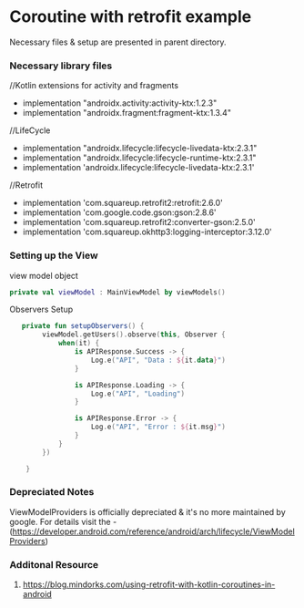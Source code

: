# Coroutine with retrofit example
Necessary files & setup are presented in parent directory.  

### Necessary library files 

   //Kotlin extensions for activity and fragments
   - implementation "androidx.activity:activity-ktx:1.2.3"
   - implementation "androidx.fragment:fragment-ktx:1.3.4"
   
   //LifeCycle
   - implementation "androidx.lifecycle:lifecycle-livedata-ktx:2.3.1"
   - implementation "androidx.lifecycle:lifecycle-runtime-ktx:2.3.1"
   - implementation 'androidx.lifecycle:lifecycle-livedata-ktx:2.3.1'
   
   //Retrofit
   - implementation 'com.squareup.retrofit2:retrofit:2.6.0'
   - implementation 'com.google.code.gson:gson:2.8.6'
   - implementation 'com.squareup.retrofit2:converter-gson:2.5.0'
   - implementation 'com.squareup.okhttp3:logging-interceptor:3.12.0'
   
### Setting up the View
   
   view model object
   ```kotlin
   private val viewModel : MainViewModel by viewModels()
   ```

Observers Setup
```kotlin
   private fun setupObservers() {
        viewModel.getUsers().observe(this, Observer {
            when(it) {
                is APIResponse.Success -> {
                    Log.e("API", "Data : ${it.data}")
                }

                is APIResponse.Loading -> {
                    Log.e("API", "Loading")
                }

                is APIResponse.Error -> {
                    Log.e("API", "Error : ${it.msg}")
                }
            }
        })

    }
```
### Depreciated Notes
   
ViewModelProviders is officially depreciated & it's no more maintained by google. For details visit the -  (https://developer.android.com/reference/android/arch/lifecycle/ViewModelProviders)

### Additonal Resource
1. https://blog.mindorks.com/using-retrofit-with-kotlin-coroutines-in-android

